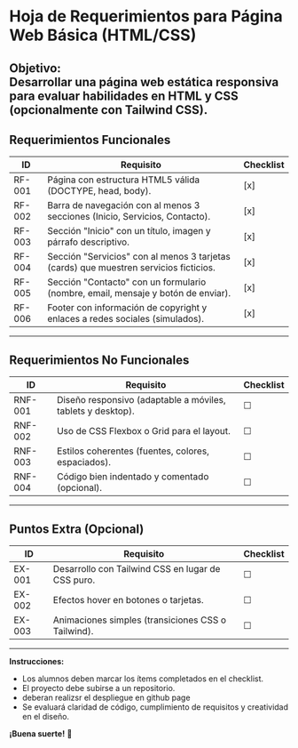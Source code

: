 # **Hoja de Requerimientos para Página Web Básica (HTML/CSS)**  
**Objetivo:**  
Desarrollar una página web estática responsiva para evaluar habilidades en HTML y CSS (opcionalmente con Tailwind CSS).  
---  
## **Requerimientos Funcionales**  

| **ID** | **Requisito** | **Checklist** |  
|--------|--------------|---------------|  
| RF-001 | Página con estructura HTML5 válida (DOCTYPE, head, body). | [x] |  
| RF-002 | Barra de navegación con al menos 3 secciones (Inicio, Servicios, Contacto). | [x] |  
| RF-003 | Sección "Inicio" con un título, imagen y párrafo descriptivo. | [x] |  
| RF-004 | Sección "Servicios" con al menos 3 tarjetas (cards) que muestren servicios ficticios. | [x] |  
| RF-005 | Sección "Contacto" con un formulario (nombre, email, mensaje y botón de enviar). | [x] |  
| RF-006 | Footer con información de copyright y enlaces a redes sociales (simulados). | [x] |  
---  
## **Requerimientos No Funcionales**  

| **ID** | **Requisito** | **Checklist** |  
|--------|--------------|---------------|  
| RNF-001 | Diseño responsivo (adaptable a móviles, tablets y desktop). | ☐ |  
| RNF-002 | Uso de CSS Flexbox o Grid para el layout. | ☐ |  
| RNF-003 | Estilos coherentes (fuentes, colores, espaciados). | ☐ |  
| RNF-004 | Código bien indentado y comentado (opcional). | ☐ |    
---  
## **Puntos Extra (Opcional)**  

| **ID** | **Requisito** | **Checklist** |  
|--------|--------------|---------------|  
| EX-001 | Desarrollo con Tailwind CSS en lugar de CSS puro. | ☐ |  
| EX-002 | Efectos hover en botones o tarjetas. | ☐ |  
| EX-003 | Animaciones simples (transiciones CSS o Tailwind). | ☐ |  
---  
**Instrucciones:**  
- Los alumnos deben marcar los ítems completados en el checklist.  
- El proyecto debe subirse a un repositorio.  
- deberan realizsr el despliegue en github page
- Se evaluará claridad de código, cumplimiento de requisitos y creatividad en el diseño.  

**¡Buena suerte!** 🚀